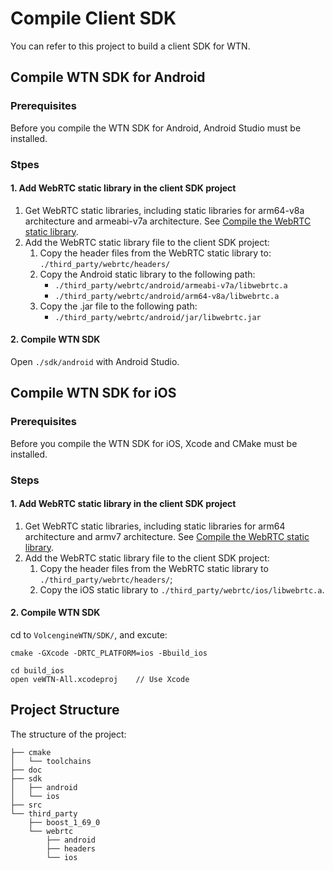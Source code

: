 # Compile Client SDK

You can refer to this project to build a client SDK for WTN.

## Compile WTN SDK for Android
### Prerequisites

Before you compile the WTN SDK for Android, Android Studio must be installed.

### Stpes
#### 1. Add WebRTC static library in the client SDK project

1. Get WebRTC static libraries, including static libraries for arm64-v8a architecture and armeabi-v7a architecture. See [Compile the WebRTC static library](Build_webrtc.md).
2. Add the WebRTC static library file to the client SDK project:
     1. Copy the header files from the WebRTC static library to: `./third_party/webrtc/headers/`
     2. Copy the Android static library to the following path:
          - `./third_party/webrtc/android/armeabi-v7a/libwebrtc.a`
          - `./third_party/webrtc/android/arm64-v8a/libwebrtc.a`
     3. Copy the .jar file to the following path:
          - `./third_party/webrtc/android/jar/libwebrtc.jar`

#### 2. Compile WTN SDK

Open `./sdk/android` with Android Studio.

## Compile WTN SDK for iOS
### Prerequisites

Before you compile the WTN SDK for iOS, Xcode and CMake must be installed.

### Steps
#### 1. Add WebRTC static library in the client SDK project

1. Get WebRTC static libraries, including static libraries for arm64 architecture and armv7 architecture. See [Compile the WebRTC static library](Build_webrtc.md).
2. Add the WebRTC static library file to the client SDK project:
     1. Copy the header files from the WebRTC static library to `./third_party/webrtc/headers/`;
     2. Copy the iOS static library to `./third_party/webrtc/ios/libwebrtc.a`.

#### 2. Compile WTN SDK

cd to `VolcengineWTN/SDK/`, and excute:

```
cmake -GXcode -DRTC_PLATFORM=ios -Bbuild_ios

cd build_ios
open veWTN-All.xcodeproj    // Use Xcode
```

## Project Structure

The structure of the project:

```
├── cmake
│   └── toolchains
├── doc
├── sdk
│   ├── android
│   └── ios
├── src
└── third_party
    ├── boost_1_69_0
    └── webrtc
        ├── android
        ├── headers
        └── ios
```
